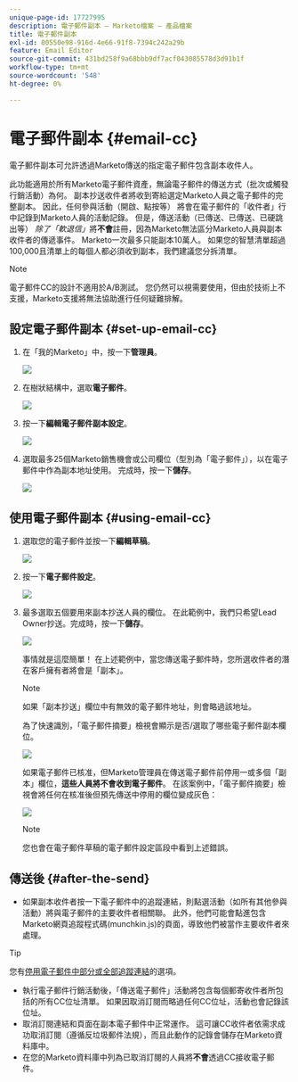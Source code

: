 ```yaml
---
unique-page-id: 17727995
description: 電子郵件副本 — Marketo檔案 — 產品檔案
title: 電子郵件副本
exl-id: 00550e98-916d-4e66-91f8-7394c242a29b
feature: Email Editor
source-git-commit: 431bd258f9a68bbb9df7acf043085578d3d91b1f
workflow-type: tm+mt
source-wordcount: '548'
ht-degree: 0%

---
```


# 電子郵件副本 {#email-cc}

電子郵件副本可允許透過Marketo傳送的指定電子郵件包含副本收件人。

此功能適用於所有Marketo電子郵件資產，無論電子郵件的傳送方式（批次或觸發行銷活動）為何。 副本抄送收件者將收到寄給選定Marketo人員之電子郵件的完整副本。 因此，任何參與活動（開啟、點按等） 將會在電子郵件的「收件者」行中記錄到Marketo人員的活動記錄。 但是，傳送活動（已傳送、已傳送、已硬跳出等） _除了「軟退信」_&#x200B;將&#x200B;**不會**&#x200B;註冊，因為Marketo無法區分Marketo人員與副本收件者的傳遞事件。 Marketo一次最多只能副本10萬人。 如果您的智慧清單超過100,000且清單上的每個人都必須收到副本，我們建議您分拆清單。

>[!NOTE]
>
>電子郵件CC的設計不適用於A/B測試。 您仍然可以視需要使用，但由於技術上不支援，Marketo支援將無法協助進行任何疑難排解。

## 設定電子郵件副本 {#set-up-email-cc}

1. 在「我的Marketo」中，按一下&#x200B;**管理員**。

   ![](assets/one.png)

1. 在樹狀結構中，選取&#x200B;**電子郵件**。

   ![](assets/two.png)

1. 按一下&#x200B;**編輯電子郵件副本設定**。

   ![](assets/three.png)

1. 選取最多25個Marketo銷售機會或公司欄位（型別為「電子郵件」），以在電子郵件中作為副本地址使用。 完成時，按一下&#x200B;**儲存**。

   ![](assets/four.png)

## 使用電子郵件副本 {#using-email-cc}

1. 選取您的電子郵件並按一下&#x200B;**編輯草稿**。

   ![](assets/five.png)

1. 按一下&#x200B;**電子郵件設定**。

   ![](assets/six.png)

1. 最多選取五個要用來副本抄送人員的欄位。 在此範例中，我們只希望Lead Owner抄送。完成時，按一下&#x200B;**儲存**。

   ![](assets/seven.png)

   事情就是這麼簡單！ 在上述範例中，當您傳送電子郵件時，您所選收件者的潛在客戶擁有者將會是「副本」。

   >[!NOTE]
   >
   >如果「副本抄送」欄位中有無效的電子郵件地址，則會略過該地址。

   為了快速識別，「電子郵件摘要」檢視會顯示是否/選取了哪些電子郵件副本欄位。

   ![](assets/eight.png)

   如果電子郵件已核准，但Marketo管理員在傳送電子郵件前停用一或多個「副本」欄位，**這些人員將不會收到電子郵件**。 在該案例中，「電子郵件摘要」檢視會將任何在核准後但預先傳送中停用的欄位變成灰色：

   ![](assets/removal.png)

   >[!NOTE]
   >
   >您也會在電子郵件草稿的電子郵件設定區段中看到上述錯誤。

## 傳送後 {#after-the-send}

* 如果副本收件者按一下電子郵件中的追蹤連結，則點選活動（如所有其他參與活動）將與電子郵件的主要收件者相關聯。 此外，他們可能會點進包含Marketo網頁追蹤程式碼(munchkin.js)的頁面，導致他們被當作主要收件者來處理。

>[!TIP]
>
>您有[停用電子郵件中部分或全部追蹤連結](/help/marketo/product-docs/email-marketing/general/functions-in-the-editor/disable-tracking-for-an-email-link.md)的選項。

* 執行電子郵件行銷活動後，「傳送電子郵件」活動將包含每個郵寄收件者所包括的所有CC位址清單。 如果因取消訂閱而略過任何CC位址，活動也會記錄該位址。
* 取消訂閱連結和頁面在副本電子郵件中正常運作。 這可讓CC收件者依需求成功取消訂閱（遵循反垃圾郵件法規），而且此動作的記錄會儲存在Marketo資料庫中。
* 在您的Marketo資料庫中列為已取消訂閱的人員將&#x200B;**不會**&#x200B;透過CC接收電子郵件。
